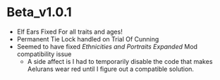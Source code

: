 # Beta_v1.0.1

- Elf Ears Fixed For all traits and ages!
- Permanent Tie Lock handled on Trial Of Cunning
- Seemed to have fixed *Ethnicities and Portraits Expanded* Mod compatibility issue
    - A side affect is I had to temporarily disable the code that makes Aelurans wear red until I figure out a compatible solution.